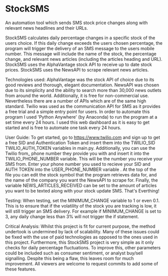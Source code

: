 # StockSMS
An automation tool which sends SMS stock price changes along with relevant news headlines and their URLs.

StockSMS calculates daily percentage changes in a specific stock of the users choice. If this daily change exceeds the users chosen percentage, the program will trigger the delivery of an SMS message to the users mobile number. This message will include the name of the stock, the percentage change, and relevant news articles (including the articles heading and URL).
StockSMS uses the AlphaVantage stock API to receive up to date stock prices.
StockSMS uses the NewsAPI to scrape relevant news articles.

Technologies used:
AlphaVantage was the stock API of choice due to its good reviews and thorough, elegant documentation.
NewsAPI was chosen due to its simplicity and the ability to search more than 30,000 news outlets from around the world. Additionally, it is free for non-commercial use. Nevertheless there are a number of APIs which are of the same high standard.
Twilio was used as the communication API for SMS as it provides a free trial and a simple entry point for users.
In order to automate this program I used 'Python Anywhere' (by Anaconda) to run the program at a set time every 24 hours. I used this web dashboard as it is easy to get started and is free to automate one task every 24 hours.

User Guide:
To get started, go to https://www.twilio.com and sign up to get a free SID and Authentication Token and insert them into the TWILIO_SID TWILIO_AUTH_TOKEN variables in main.py. Additionally, you can use the Twilio from_ phone number they provide you with and insert it into the TWILIO_PHONE_NUMBER variable. This will be the number you receive your SMS from. Enter your phone number you used to recieve your SID and AUTH TOKEN into the USER_PHONE_NUMBER variable .
At the top of the file you can edit the stock symbol that the program retrieves data for, and the name of the company you want the NewsAPI to scrape for. Finally, the variable NEWS_ARTICLES_RECEIVED can be set to the amount of articles you want to be texted along with your stock update SMS.
That's Everthing!

Testing:
When testing, set the MINIMUM_CHANGE variable to 1 or even 0.1. This is to ensure that if the volatility of the stock you are tracking is low, it will still trigger an SMS delivery. For example if MINIMUM_CHANGE is set to 3, any daily change less than 3% will not trigger the if statement.

Critical Analysis:
Whilst this project is fit for current purpose, the method undertook is undermined by lack of scalability. Many of these issues could be fixed with the use of paid technologies as opposed to the ones used in this project. 
Furthermore, this StockSMS project is very simple as it only checks for daily percentage fluctuations. To improve this, other parameters could be included such as consumer sentiment, or analyst buy/sell signalling. Despite this being a flaw, this leaves room for much improvement. All viewers are welcome to request commits to add some of these features.
